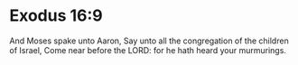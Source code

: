# Exodus 16:9

And Moses spake unto Aaron, Say unto all the congregation of the children of Israel, Come near before the LORD: for he hath heard your murmurings.